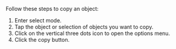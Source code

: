 Follow these steps to copy an object:

1. Enter select mode.
2. Tap the object or selection of objects you want to copy.
3. Click on the vertical three dots icon to open the options menu.
4. Click the copy button.

